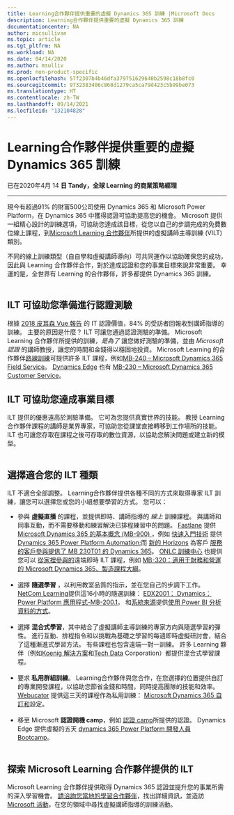 ```yaml
---
title: Learning合作夥伴提供重要的虛擬 Dynamics 365 訓練 |Microsoft Docs
description: Learning合作夥伴提供重要的虛擬 Dynamics 365 訓練
documentationcenter: NA
author: micsullivan
ms.topic: article
ms.tgt_pltfrm: NA
ms.workload: NA
ms.date: 04/14/2020
ms.author: msulliv
ms.prod: non-product-specific
ms.openlocfilehash: 57f2307b4b46dfa379751629640b2598c18b8fc0
ms.sourcegitcommit: 9732383406c868d1279ca5ca79d423c5b99be073
ms.translationtype: HT
ms.contentlocale: zh-TW
ms.lasthandoff: 09/14/2021
ms.locfileid: "132104828"
---
```

# <a name="learning-partners-offer-vital-virtual-dynamics-365-training"></a>Learning合作夥伴提供重要的虛擬 Dynamics 365 訓練

已在2020年4月 14 **日 Tandy，全球 Learning 的商業策略經理**

___

現今有超過91% 的財富500公司使用 Dynamics 365 和 Microsoft Power Platform，在 Dynamics 365 中獲得認證可協助提高您的機會。 Microsoft 提供一組精心設計的訓練選項，可協助您達成該目標，從您以自己的步調完成的免費數位線上課程，到[Microsoft Learning 合作夥伴](https://www.microsoft.com/en-us/learning/partners.aspx?WT.mc_id=Blog10__Partners-Blog-wwl)所提供的虛擬講師主導訓練 (VILT) 類別。  

不同的線上訓練類型（自自學和虛擬講師導向）可共同運作以協助確保您的成功，因此與 Learning 合作夥伴合作，對於達成認證和您的事業目標來說非常重要。 幸運的是，全世界有 Learning 的合作夥伴，許多都提供 Dynamics 365 訓練。
<br/>
<br/>

## <a name="ilt-helps-prepare-you-for-the-certification-exams"></a>ILT 可協助您準備進行認證測驗

根據 [2018 皮耳森 Vue 報告](https://d.docs.live.net/5f9ea9146a2a51ca/MS%20Learn/Blog%20posts/Blog%20posts%209-12/84%25%20of%20respondents%20reported%20receiving%20instructor-led%20training) 的 IT 認證價值，84% 的受訪者回報收到講師指導的訓練。 主要的原因是什麼？ ILT 可讓您通過認證測驗的準備。 Microsoft Learning 合作夥伴所提供的訓練，_是為了_ 讓您做好測驗的準備，並由 _Microsoft 認證_ 的講師教授，讓您的時間和金錢得以穩固地投資。  Microsoft Learning 的合作夥伴[路線訓練](https://directionstraining.com/course-id/mb-240t01/)可提供許多 ILT 課程，例如[MB-240 – Microsoft Dynamics 365 Field Service](https://directionstraining.com/all-courses/cloud/mb-240-dynamics-365-for-field-service-6/)。 [Dynamics Edge](https://www.dynamicsedge.com/dynamics-365-training?ref=navz7) 也有 [MB-230 – Microsoft Dynamics 365 Customer Service](https://www.dynamicsedge.com/crs/23000?ref=v27_21)。

## <a name="ilt-helps-you-achieve-your-career-goals"></a>ILT 可協助您達成事業目標

ILT 提供的優惠遠高於測驗準備。 它可為您提供真實世界的技能。 教授 Learning 合作夥伴課程的講師是業界專家，可協助您從課堂直接轉移到工作場所的技能。 ILT 也可讓您存取在課程之後可存取的數位資源，以協助您解決問題或建立新的模型。
<br/>
<br/>

## <a name="choose-the-kind-of-ilt-that-works-for-you"></a>選擇適合您的 ILT 種類

ILT 不適合全部調整。 Learning合作夥伴提供各種不同的方式來取得專家 ILT 訓練，讓您可以選擇您或您的小組想要學習的方式。 您可以：

- 參與 **虛擬直播** 的課程，並提供即時、講師指導的 _線上_ 訓練課程。 與講師和同事互動，而不需要移動和練習解決已排程練習中的問題。 [Fastlane](https://www.fastlaneus.com/microsoft-productivity) 提供 [Microsoft Dynamics 365 的基本概念 (MB-900) ](https://www.fastlaneus.com/course/microsoft-mb-900#top)，例如 [快速入門技術](https://www.quickstart.com/find-training/technology/microsoft.html#q=Dynamics&idx=QSProduction_quickster_en_products&hFR%5Bcategories.level0%5D%5B0%5D=Find%20Training%20%2F%2F%2F%20Technology%20%2F%2F%2F%20Microsoft&nR%5Bvisibility_catalog%5D%5B%3D%5D%5B0%5D=1) 提供 [Dynamics 365 Power Platform Automation](https://www.quickstart.com/dynamics-power-platform-automation-mb-200t02-a.html);而 [新的 Horizons](https://www.newhorizons.com/mspartner) 為客戶 [服務的客戶參與提供了 MB 230T01 的 Dynamics 365](https://seattle.newhorizons.com/training-and-certifications/course-outline/id/1035991905/c/mb-230t01-dynamics-365-for-customer-engagement-for-customer-service)。 [ONLC 訓練中心](https://www.onlc.com/dynamics-365-training-classes-certification.htm) 也提供您可以 [從家裡參與的](https://www.onlc.com/rci-home-or-office.htm)遠端即時 ILT 課程，例如 [MB-320：適用于財務和營運的 Microsoft Dynamics 365、製造課程大綱](https://www.onlc.com/outline.asp?ccode=AMB320)。
<br/><br/>
- 選擇 **隨選學習** ，以利用教室品質的指示，並在您自己的步調下工作。 [NetCom Learning](https://www.netcomlearning.com/products/1426/Microsoft-Dynamics-365-training.html)提供這16小時的隨選訓練： [EDX2001： Dynamics： Power Platform 應用程式-MB-200.1](https://www.netcomlearning.com/courses/200012/EDX2001-Dynamics-Power-Platform-Applications-MB200.1-training.html)。 和[系統來源](https://www.syssrc.com/cgi-bin/PCIP.pl?cmd=Schedules&classattr=Microsoft)提供[使用 Power BI 分析資料的方式](https://www.microsoft.com/en-us/learning/course.aspx?cid=od20778?WT.mc_id=Blog10__PowerBI-Blog-wwl)。
<br/><br/>
- 選擇 **混合式學習**，其中結合了虛擬講師主導訓練的專家方向與隨選學習的彈性。 進行互動、排程指令和以挑戰為基礎之學習的每週即時虛擬研討會，結合了這種漸進式學習方法。 有些課程也包含遠端一對一訓練。 許多 Learning 夥伴（例如[Koenig 解決方案](https://www.koenig-solutions.com/dynamics-365-operations-ax7-technical-training)和[Tech Data](https://academy.techdata.com/uk/search/index/#?country=UK&selectedVendor=&searchTerm=dynamics%20365&guaranteed=) Corporation）都提供混合式學習課程。
<br/><br/>
- 要求 **私用群組訓練**。 Learning合作夥伴與您合作，在您選擇的位置提供自訂的專業開發課程，以協助您節省金錢和時間，同時提高團隊的技能和效率。 [Webucator](https://www.webucator.com/microsoft-training/microsoft-dynamics-training.cfm) 提供這三天的課程作為私用訓練： [Microsoft Dynamics 365 自訂和](https://www.webucator.com/microsoft-training/course/moc-55242-microsoft-dynamics-365-customization-configuration.cfm)設定。
<br/><br/>
- 移至 Microsoft **認證開機 camp**，例如 [認證 camp](https://www.certificationcamps.com/new-microsoft-role-based-certifications/???)所提供的認證。 Dynamics Edge 提供虛擬的五天 [dynamics 365 Power Platform 開發人員 Bootcamp](https://www.dynamicsedge.com/crs/20000?ref=newtile)。
<br/><br/>
## <a name="explore-ilt-offered-by-microsoft-learning-partners"></a>探索 Microsoft Learning 合作夥伴提供的 ILT

Microsoft Learning 合作夥伴提供取得 Dynamics 365 認證並提升您的事業所需的深入學習機會。 [請洽詢您當地的學習合作夥伴](https://www.microsoft.com/en-us/learning/partners.aspx?WT.mc_id=Blog10__Partners-Blog-wwl)，找出詳細資訊，並造訪[Microsoft 活動](https://events.microsoft.com/)，在您的領域中尋找虛擬講師指導的訓練活動。
